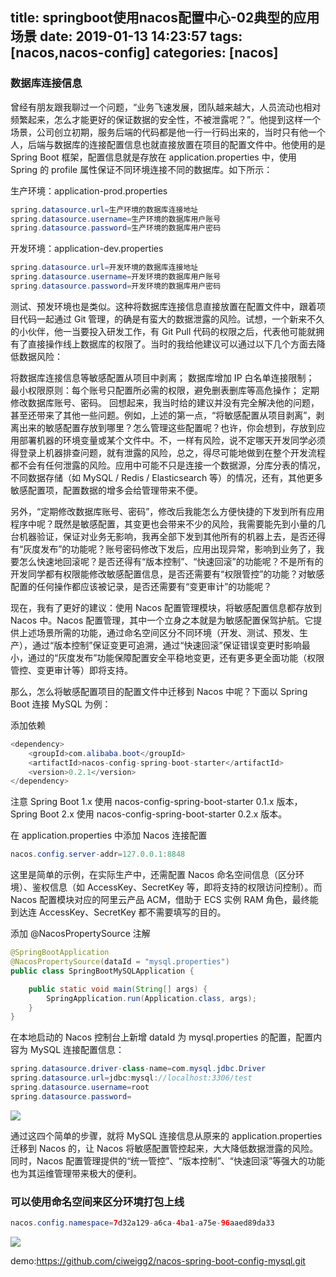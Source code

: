 title: springboot使用nacos配置中心-02典型的应用场景
date: 2019-01-13 14:23:57
tags: [nacos,nacos-config]
categories: [nacos]
---
### 数据库连接信息
曾经有朋友跟我聊过一个问题，“业务飞速发展，团队越来越大，人员流动也相对频繁起来，怎么才能更好的保证数据的安全性，不被泄露呢？”。他提到这样一个场景，公司创立初期，服务后端的代码都是他一行一行码出来的，当时只有他一个人，后端与数据库的连接配置信息也就直接放置在项目的配置文件中。他使用的是 Spring Boot 框架，配置信息就是存放在 application.properties 中，使用 Spring 的 profile 属性保证不同环境连接不同的数据库。如下所示：

<!--more-->

生产环境：application-prod.properties
```java
spring.datasource.url=生产环境的数据库连接地址
spring.datasource.username=生产环境的数据库用户账号
spring.datasource.password=生产环境的数据库用户密码
```

开发环境：application-dev.properties
```java
spring.datasource.url=开发环境的数据库连接地址
spring.datasource.username=开发环境的数据库用户账号
spring.datasource.password=开发环境的数据库用户密码
```
测试、预发环境也是类似。这种将数据库连接信息直接放置在配置文件中，跟着项目代码一起通过 Git 管理，的确是有蛮大的数据泄露的风险。试想，一个新来不久的小伙伴，他一当要投入研发工作，有 Git Pull 代码的权限之后，代表他可能就拥有了直接操作线上数据库的权限了。当时的我给他建议可以通过以下几个方面去降低数据风险：

将数据库连接信息等敏感配置从项目中剥离；
数据库增加 IP 白名单连接限制；
最小权限原则：每个账号只配置所必需的权限，避免删表删库等高危操作；
定期修改数据库账号、密码。
回想起来，我当时给的建议并没有完全解决他的问题，甚至还带来了其他一些问题。例如，上述的第一点，“将敏感配置从项目剥离”，剥离出来的敏感配置存放到哪里？怎么管理这些配置呢？也许，你会想到，存放到应用部署机器的环境变量或某个文件中。不，一样有风险，说不定哪天开发同学必须得登录上机器排查问题，就有泄露的风险，总之，得尽可能地做到在整个开发流程都不会有任何泄露的风险。应用中可能不只是连接一个数据源，分库分表的情况，不同数据存储（如 MySQL / Redis / Elasticsearch 等）的情况，还有，其他更多敏感配置项，配置数据的增多会给管理带来不便。

另外，“定期修改数据库账号、密码”，修改后我能怎么方便快捷的下发到所有应用程序中呢？既然是敏感配置，其变更也会带来不少的风险，我需要能先到小量的几台机器验证，保证对业务无影响，我再全部下发到其他所有的机器上去，是否还得有“灰度发布”的功能呢？账号密码修改下发后，应用出现异常，影响到业务了，我要怎么快速地回滚呢？是否还得有“版本控制”、“快速回滚”的功能呢？不是所有的开发同学都有权限能修改敏感配置信息，是否还需要有“权限管控”的功能？对敏感配置的任何操作都应该被记录，是否还需要有“变更审计”的功能呢？

现在，我有了更好的建议：使用 Nacos 配置管理模块，将敏感配置信息都存放到 Nacos 中。Nacos 配置管理，其中一个立身之本就是为敏感配置保驾护航。它提供上述场景所需的功能，通过命名空间区分不同环境（开发、测试、预发、生产），通过“版本控制”保证变更可追溯，通过“快速回滚”保证错误变更时影响最小，通过的“灰度发布”功能保障配置安全平稳地变更，还有更多更全面功能（权限管控、变更审计等）即将支持。

那么，怎么将敏感配置项目的配置文件中迁移到 Nacos 中呢？下面以 Spring Boot 连接 MySQL 为例：

添加依赖
```java
<dependency>
    <groupId>com.alibaba.boot</groupId>
    <artifactId>nacos-config-spring-boot-starter</artifactId>
    <version>0.2.1</version>
</dependency>
```
注意 Spring Boot 1.x 使用 nacos-config-spring-boot-starter 0.1.x 版本，Spring Boot 2.x 使用 nacos-config-spring-boot-starter 0.2.x 版本。

在 application.properties 中添加 Nacos 连接配置
```java
nacos.config.server-addr=127.0.0.1:8848
```
这里是简单的示例，在实际生产中，还需配置 Nacos 命名空间信息（区分环境）、鉴权信息（如 AccessKey、SecretKey 等，即将支持的权限访问控制）。而 Nacos 配置模块对应的阿里云产品 ACM，借助于 ECS 实例 RAM 角色，最终能到达连 AccessKey、SecretKey 都不需要填写的目的。

添加 @NacosPropertySource 注解
```java
@SpringBootApplication
@NacosPropertySource(dataId = "mysql.properties")
public class SpringBootMySQLApplication {

    public static void main(String[] args) {
        SpringApplication.run(Application.class, args);
    }
}
```
在本地启动的 Nacos 控制台上新增 dataId 为 mysql.properties 的配置，配置内容为 MySQL 连接配置信息：

```java
spring.datasource.driver-class-name=com.mysql.jdbc.Driver
spring.datasource.url=jdbc:mysql://localhost:3306/test
spring.datasource.username=root
spring.datasource.password=
```

![](/images/20190113144811.png)

通过这四个简单的步骤，就将 MySQL 连接信息从原来的 application.properties 迁移到 Nacos 的，让 Nacos 将敏感配置管控起来，大大降低数据泄露的风险。同时，Nacos 配置管理提供的“统一管控”、“版本控制”、“快速回滚”等强大的功能也为其运维管理带来极大的便利。

### 可以使用命名空间来区分环境打包上线

```java
nacos.config.namespace=7d32a129-a6ca-4ba1-a75e-96aaed89da33
```

![](/images/20190113142814.png)

demo:https://github.com/ciweigg2/nacos-spring-boot-config-mysql.git